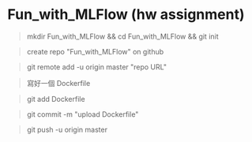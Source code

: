 # Fun_with_MLFlow (hw assignment)

> mkdir Fun_with_MLFlow && cd Fun_with_MLFlow && git init

> create repo "Fun_with_MLFlow" on github

> git remote add -u origin master "repo URL"

> 寫好一個 Dockerfile

> git add Dockerfile

> git commit -m "upload Dockerfile"

> git push -u origin master
